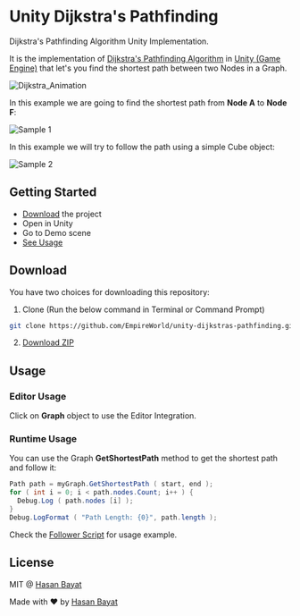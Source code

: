 # Unity Dijkstra's Pathfinding

Dijkstra's Pathfinding Algorithm Unity Implementation.

It is the implementation of [Dijkstra's Pathfinding Algorithm](https://en.wikipedia.org/wiki/Dijkstra%27s_algorithm) in [Unity (Game Engine)](https://unity3d.com) that let's you find the shortest path between two Nodes in a Graph.

![Dijkstra_Animation](https://upload.wikimedia.org/wikipedia/commons/5/57/Dijkstra_Animation.gif)

In this example we are going to find the shortest path from **Node A** to **Node F**:

![Sample 1](https://i.imgur.com/WHQn8lf.gif)

In this example we will try to follow the path using a simple Cube object:

![Sample 2](https://i.imgur.com/dcDpawc.gif)

## Getting Started

- [Download](#download) the project
- Open in Unity
- Go to Demo scene
- [See Usage](#usage)

## Download

You have two choices for downloading this repository:

1. Clone (Run the below command in Terminal or Command Prompt)

```bash
git clone https://github.com/EmpireWorld/unity-dijkstras-pathfinding.git
```

2. [Download ZIP](https://github.com/EmpireWorld/unity-dijkstras-pathfinding/archive/master.zip)

## Usage

### Editor Usage

Click on **Graph** object to use the Editor Integration.

### Runtime Usage

You can use the Graph **GetShortestPath** method to get the shortest path and follow it:

```csharp
Path path = myGraph.GetShortestPath ( start, end );
for ( int i = 0; i < path.nodes.Count; i++ ) {
  Debug.Log ( path.nodes [i] );
}
Debug.LogFormat ( "Path Length: {0}", path.length );
```

Check the [Follower Script](https://github.com/EmpireWorld/unity-dijkstras-pathfinding/blob/master/Assets/Scripts/Follower.cs) for usage example.

## License

MIT @ [Hasan Bayat](https://github.com/EmpireWorld)

Made with :heart: by [Hasan Bayat](https://github.com/EmpireWorld)

